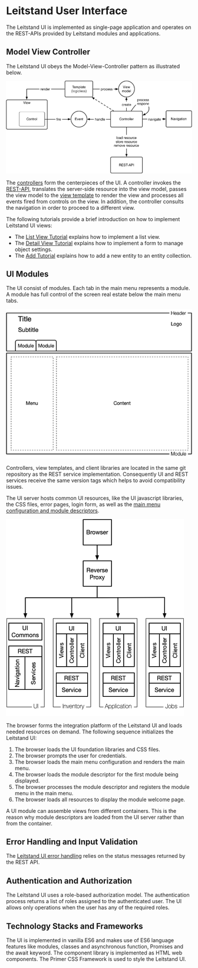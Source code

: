 # Leitstand User Interface

The Leitstand UI is implemented as single-page application and operates on the REST-APIs provided by Leitstand modules and applications.

## Model View Controller
The Leitstand UI obeys the Model-View-Controller pattern as illustrated below.

![Model View Controller](assets/ui-mvc.png "Model View Controller principle") 

The [controllers](controller.md) form the centerpieces of the UI. 
A controller invokes the [REST-API](resources.md), translates the server-side resource into the view model, 
passes the view model to the [view template](templates.md) to render the view and 
processes all events fired from controls on the view.
In addition, the controller consults the navigation in order to proceed to a different view.

The following tutorials provide a brief introduction on how to implement Leitstand UI views:

- The [List View Tutorial](listview_tutorial.md) explains how to implement a list view.
- The [Detail View Tutorial](details_tutorial.md) explains how to implement a form to manage object settings.
- The [Add Tutorial](add_tutorial.md) explains how to add a new entity to an entity collection.

## UI Modules
The UI consist of modules. 
Each tab in the main menu represents a module.
A module has full control of the screen real estate below the main menu tabs. 

![Main Layout](assets/ui-mainlayout.png "UI Main Layout") 

Controllers, view templates, and client libraries are located in the same git repository as the REST service implementation.
Consequently UI and REST services receive the same version tags which helps to avoid compatibility issues.

The UI server hosts common UI resources, like the UI javascript libraries, the CSS files, error pages, login form, as well as the [main menu configuration and module descriptors](modules.md). 

![UI Modules](assets/ui-modules.png "UI Modules") 

The browser forms the integration platform of the Leitstand UI and loads needed resources on demand.
The following sequence initializes the Leitstand UI:
1. The browser loads the UI foundation libraries and CSS files.
2. The browser prompts the user for credentials.
3. The browser loads the main menu configuration and renders the main menu.
4. The browser loads the module descriptor for the first module being displayed.
5. The browser processes the module descriptor and registers the module menu in the main menu.
6. The browser loads all resources to display the module welcome page.

A UI module can assemble views from different containers.
This is the reason why module descriptors are loaded from the UI server rather than from the container.

## Error Handling and Input Validation
The [Leitstand UI error handling](errors.md) relies on the status messages returned by the REST API.

## Authentication and Authorization
The Leitstand UI uses a role-based authorization model.
The authentication process returns a list of roles assigned to the authenticated user.
The UI allows only operations when the user has any of the required roles.

## Technology Stacks and Frameworks
The UI is implemented in vanilla ES6 and makes use of ES6 language features like modules, classes and asynchronous function, Promises and the await keyword. The component library is implemented as HTML web components.
The Primer CSS Framework is used to style the Leitstand UI.
